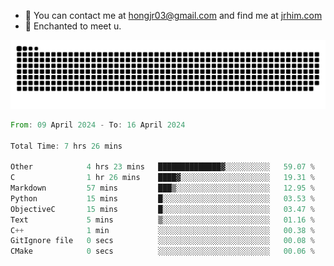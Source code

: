 - 📧 You can contact me at hongjr03@gmail.com and find me at [jrhim.com](https://jrhim.com/)
- 💜 Enchanted to meet u.

![snake_animation](https://raw.githubusercontent.com/hongjr03/hongjr03/output/github-contribution-grid-snake.svg)

<!--START_SECTION:waka-->

```rust
From: 09 April 2024 - To: 16 April 2024

Total Time: 7 hrs 26 mins

Other            4 hrs 23 mins   ██████████████▓░░░░░░░░░░   59.07 %
C                1 hr 26 mins    ████▓░░░░░░░░░░░░░░░░░░░░   19.31 %
Markdown         57 mins         ███▒░░░░░░░░░░░░░░░░░░░░░   12.95 %
Python           15 mins         █░░░░░░░░░░░░░░░░░░░░░░░░   03.53 %
ObjectiveC       15 mins         █░░░░░░░░░░░░░░░░░░░░░░░░   03.47 %
Text             5 mins          ▒░░░░░░░░░░░░░░░░░░░░░░░░   01.16 %
C++              1 min           ░░░░░░░░░░░░░░░░░░░░░░░░░   00.38 %
GitIgnore file   0 secs          ░░░░░░░░░░░░░░░░░░░░░░░░░   00.08 %
CMake            0 secs          ░░░░░░░░░░░░░░░░░░░░░░░░░   00.06 %
```

<!--END_SECTION:waka-->
